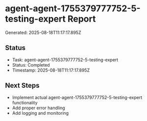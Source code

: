 # agent-agent-1755379777752-5-testing-expert Report

Generated: 2025-08-18T11:17:17.895Z

## Status
- Task: agent-agent-1755379777752-5-testing-expert
- Status: Completed
- Timestamp: 2025-08-18T11:17:17.895Z

## Next Steps
- Implement actual agent-agent-1755379777752-5-testing-expert functionality
- Add proper error handling
- Add logging and monitoring

